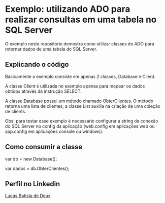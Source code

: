 # Exemplo: utilizando ADO para realizar consultas em uma tabela no SQL Server

O exemplo neste repositório demostra como utilizar classes do ADO para retornar dados de uma tabela do SQL Server.

## Explicando o código

Basicamente o exemplo consiste em apenas 2 classes, Database e Client.

A classe Client é utilizada no exemplo apenas para mapear os dados obtidos através da instrução SELECT.

A classe Database possui um método chamado ObterClientes. O método retorna uma lista de clientes, a classe List auxilia na criação de uma coleção de clients.

Obs: para testar esse exemplo é necessário configurar a string de conexão do SQL Server no config da aplicação (web.config em aplicações web ou app.config em aplicações console ou windows).

## Como consumir a classe

var db = new Database();

var dados = db.ObterClientes();

## Perfil no Linkedin

[Lucas Batista de Deus](https://www.linkedin.com/in/lucas-batista-8395a7186/)
